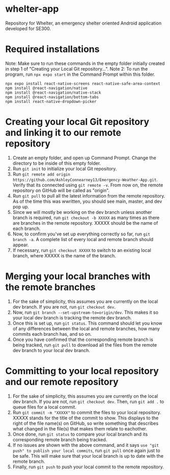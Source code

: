 # whelter-app
Repository for Whelter, an emergency shelter oriented Android application developed for SE300.

# Required installations
Note: Make sure to run these commands in the empty folder initially created in step 1 of "Creating your Local Git repository...".
Note 2: To run the program, run `npx expo start` in the Command Prompt within this folder.
```
npx expo install react-native-screens react-native-safe-area-context
npm install @react-navigation/native
npm install @react-navigation/native-stack
npm install @react-navigation/bottom-tabs
npm install react-native-dropdown-picker
```

# Creating your local Git repository and linking it to our remote repository
1. Create an empty folder, and open up Command Prompt. Change the directory to be inside of this empty folder.
2. Run `git init` to initialize your local Git repository.
3. Run `git remote add origin https://github.com/AshleyConnearney13/Emergency-Weather-App.git`. Verify that its connected using `git remote -v`. From now on, the remote repository on GitHub will be called as "origin".
4. Run `git pull` to pull all the latest information from the remote repository. As of the time this was wwritten, you should see main, master, and dev pop up.
5. Since we will mostly be working on the dev branch unless another branch is required, run `git checkout -b XXXXX` as many times as there are branches in the remote repository. XXXXX should be the name of each branch.
6. Now, to confirm you've set up everything correctly so far, run `git branch -a`. A complete list of every local and remote branch should appear.
7. If necessary, run `git checkout XXXXX` to switch to an existing local branch, where XXXXX is the name of the branch.

# Merging your local branches with the remote branches
1. For the sake of simplicity, this assumes you are currently on the local dev branch. If you are not, run `git checkout dev`.
2. Now, run `git branch --set-upstream-to=origin/dev`. This makes it so your local dev branch is tracking the remote dev branch.
3. Once this is set up, run `git status`. This command should let you know of any differences between the local and remote branches, how many commits each branch has, and so on.
4. Once you have confirmed that the corresponding remote branch is being tracked, run `git pull` to download all the files from the remote dev branch to your local dev branch.

# Committing to your local repository and our remote repository
1. For the sake of simplicity, this assumes you are currently on the local dev branch. If you are not, run `git checkout dev`. Then, run `git add .` to queue files for a local commit.
2. Run `git commit -m "XXXXX"` to commit the files to your local repository. XXXXX stands for the title of the commit to show. This displays to the right of the file name(s) on GitHub, so write something that describes what changed in the file(s) that makes them relate to eachother.
3. Once done, run `git status` to compare your local branch and its corresponding remote branch being tracked.
4. If no issues are shown with the above command, and it says `use "git push" to publish your local commits`, run `git pull` once again just to be safe. This will make sure that your local branch is up to date with the remote branch.
5. Finally, run `git push` to push your local commit to the remote repository.
